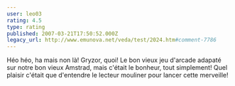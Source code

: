```yaml
---
user: leo03
rating: 4.5
type: rating
published: 2007-03-21T17:50:52.000Z
legacy_url: http://www.emunova.net/veda/test/2024.htm#comment-7786
---
```

Héo héo, ha mais non là! Gryzor, quoi! Le bon vieux jeu d'arcade adapaté sur notre bon vieux Amstrad, mais c'était le bonheur, tout simplement! Quel plaisir c'était que d'entendre le lecteur mouliner pour lancer cette merveille!